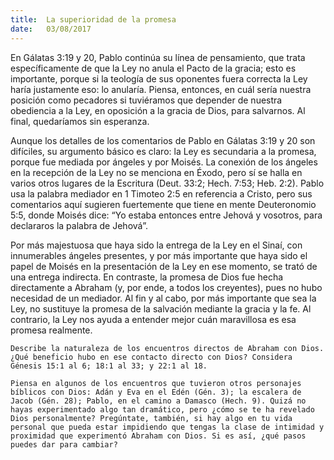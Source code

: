 ```yaml
---
title:  La superioridad de la promesa
date:   03/08/2017
---
```


En Gálatas 3:19 y 20, Pablo continúa su línea de pensamiento, que trata específicamente de que la Ley no anula el Pacto de la gracia; esto es importante, porque si la teología de sus oponentes fuera correcta la Ley haría justamente eso: lo anularía. Piensa, entonces, en cuál sería nuestra posición como pecadores si tuviéramos que depender de nuestra obediencia a la Ley, en oposición a la gracia de Dios, para salvarnos. Al final, quedaríamos sin esperanza.

Aunque los detalles de los comentarios de Pablo en Gálatas 3:19 y 20 son difíciles, su argumento básico es claro: la Ley es secundaria a la promesa, porque fue mediada por ángeles y por Moisés. La conexión de los ángeles en la recepción de la Ley no se menciona en Éxodo, pero sí se halla en varios otros lugares de la Escritura (Deut. 33:2; Hech. 7:53; Heb. 2:2). Pablo usa la palabra mediador en 1 Timoteo 2:5 en referencia a Cristo, pero sus comentarios aquí sugieren fuertemente que tiene en mente Deuteronomio 5:5, donde Moisés dice: “Yo estaba entonces entre Jehová y vosotros, para declararos la palabra de Jehová”.

Por más majestuosa que haya sido la entrega de la Ley en el Sinaí, con innumerables ángeles presentes, y por más importante que haya sido el papel de Moisés en la presentación de la Ley en ese momento, se trató de una entrega indirecta. En contraste, la promesa de Dios fue hecha directamente a Abraham (y, por ende, a todos los creyentes), pues no hubo necesidad de un mediador. Al fin y al cabo, por más importante que sea la Ley, no sustituye la promesa de la salvación mediante la gracia y la fe. Al contrario, la Ley nos ayuda a entender mejor cuán maravillosa es esa promesa realmente.

`Describe la naturaleza de los encuentros directos de Abraham con Dios. ¿Qué beneficio hubo en ese contacto directo con Dios? Considera Génesis 15:1 al 6; 18:1 al 33; y 22:1 al 18.`

`Piensa en algunos de los encuentros que tuvieron otros personajes bíblicos con Dios: Adán y Eva en el Edén (Gén. 3); la escalera de Jacob (Gén. 28); Pablo, en el camino a Damasco (Hech. 9). Quizá no hayas experimentado algo tan dramático, pero ¿cómo se te ha revelado Dios personalmente? Pregúntate, también, si hay algo en tu vida personal que pueda estar impidiendo que tengas la clase de intimidad y proximidad que experimentó Abraham con Dios. Si es así, ¿qué pasos puedes dar para cambiar?`